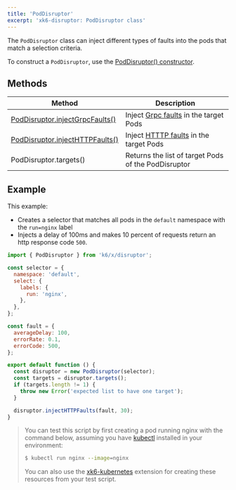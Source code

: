 ```yaml
---
title: 'PodDisruptor'
excerpt: 'xk6-disruptor: PodDisruptor class'
---
```


The `PodDisruptor` class can inject different types of faults into the pods that match a selection criteria.

To construct a `PodDisruptor`, use the [PodDisruptor() constructor](/javascript-api/xk6-disruptor/api/poddisruptor/constructor).

## Methods

| Method | Description |
| ------ | ----------- |
| [PodDisruptor.injectGrpcFaults()](/javascript-api/xk6-disruptor/api/poddisruptor/injectgrpcfaults) |  Inject [Grpc faults](/javascript-api/xk6-disruptor/api/faults/grpc) in the target Pods|
| [PodDisruptor.injectHTTPFaults()](/javascript-api/xk6-disruptor/api/poddisruptor/injecthttpfaults) |  Inject [HTTTP faults](/javascript-api/xk6-disruptor/api/faults/http) in the target Pods|
| PodDisruptor.targets() | Returns the list of target Pods of the PodDisruptor |
 

## Example

This example:
- Creates a selector that matches all pods in the `default` namespace with the `run=nginx` label
- Injects a delay of 100ms and makes 10 percent of requests return an http response code `500`.


```javascript
import { PodDisruptor } from 'k6/x/disruptor';

const selector = {
  namespace: 'default',
  select: {
    labels: {
      run: 'nginx',
    },
  },
};

const fault = {
  averageDelay: 100,
  errorRate: 0.1,
  errorCode: 500,
};

export default function () {
  const disruptor = new PodDisruptor(selector);
  const targets = disruptor.targets();
  if (targets.length != 1) {
    throw new Error('expected list to have one target');
  }

  disruptor.injectHTTPFaults(fault, 30);
}
```

<Blockquote mod="note">

You can test this script by first creating a pod running nginx with the command below, assuming you have [kubectl](https://kubernetes.io/docs/tasks/tools/#kubectl) installed in your environment:
```bash
$ kubectl run nginx --image=nginx
```

 You can also use the [xk6-kubernetes](https://github.com/grafana/xk6-kubernetes) extension for creating these resources from your test script.

</Blockquote>